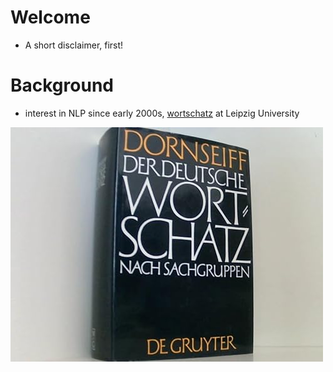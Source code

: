 # Welcome

* A short disclaimer, first!

# Background

* interest in NLP since early 2000s, [wortschatz](https://wortschatz-leipzig.de/en) at Leipzig University

![](static/9783110002874-de.jpg)



